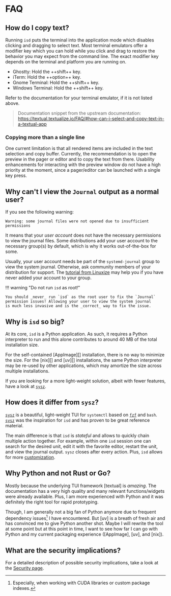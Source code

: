 # FAQ

## How do I copy text?

Running `isd` puts the terminal into the application mode
which disables clicking and dragging to select text.
Most terminal emulators offer a modifier key which you can hold while you
click and drag to restore the behavior you may expect from the command line.
The exact modifier key depends on the terminal and platform you are running on.

- Ghostty: Hold the ++shift++ key.
- iTerm: Hold the ++option++ key.
- Gnome Terminal: Hold the ++shift++ key.
- Windows Terminal: Hold the ++shift++ key.

Refer to the documentation for your terminal emulator, if it is not listed above.

> Documentation snippet from the upstream documentation:
> <https://textual.textualize.io/FAQ/#how-can-i-select-and-copy-text-in-a-textual-app>

### Copying more than a single line

One current limitation is that all rendered items are included in the
text selection and copy buffer.
Currently, the recommendation is to open the preview in the pager or editor
and to copy the text from there.
Usability enhancements for interacting with the preview window do not have a high
priority at the moment, since a pager/editor can be launched with a single key press.

## Why can't I view the `Journal` output as a normal user?

If you see the following warning:
```
Warning: some journal files were not opened due to insufficient permissions
```
It means that your _user account_ does not have the necessary permissions to
view the journal files.
Some distributions add your user account to the necessary group(s) by default,
which is why it works out-of-the-box for some.

Usually, your user account needs be part of the `systemd-journal` group
to view the system journal. Otherwise, ask community members of your distribution
for support.
The [tutorial from Linuxize](https://linuxize.com/post/how-to-add-user-to-group-in-linux/)
may help you if you have never added your account to your group.

!!! warning "Do not run `isd` as root!"

    You should _never_ run `isd` as the root user to fix the `Journal`
    permission issues! Allowing your user to view the system journal
    is much less invasive and is the _correct_ way to fix the issue.

## Why is `isd` so big?

At its core, `isd` is a Python application.
As such, it requires a Python interpreter to run and this alone contributes
to around 40 MB of the total installation size.

For the self-contained [AppImage][] installation, there is no way to minimize the size.
For the [nix][] and [uv][] installations, the same Python interpreter may be re-used
by other applications, which may amortize the size across multiple installations.

If you are looking for a more light-weight solution, albeit with fewer features,
have a look at [`sysz`](#how-does-it-differ-from-sysz).

## How does it differ from `sysz`?

[`sysz`](https://github.com/joehillen/sysz) is a beautiful, light-weight
TUI for `systemctl` based on [`fzf`](https://github.com/junegunn/fzf) and `bash`.
[`sysz`](https://github.com/joehillen/sysz) was the inspiration for
`isd` and has proven to be great reference material.

The main difference is that `isd` is _stateful_ and allows to quickly chain
multiple action together. For example, within one `isd` session one can
search for the desired unit, edit it with the favorite editor, restart the unit,
and view the journal output.
`sysz` closes after every action. Plus, `isd` allows for more [customization](./customization.md).

## Why Python and not Rust or Go?

Mostly because the underlying TUI framework [textual] is _amazing_.
The documentation has a very high quality and many relevant functions/widgets
were already available. Plus, I am more experienced with Python and it
was definitely the right tool for rapid prototyping.

Though, I am generally not a big fan of Python anymore due to frequent dependency issues[^cuda]
I have encountered.
But [uv] is a breath of fresh air and has convinced me to give Python another shot.
Maybe I will rewrite the tool at some point but at this point in time, I want to see
how far I can go with Python and my current packaging experience ([AppImage], [uv], and [nix]).

[^cuda]: Especially, when working with CUDA libraries or custom package indexes.

## What are the security implications?

For a detailed description of possible security implications,
take a look at the [Security page](./security.md).

